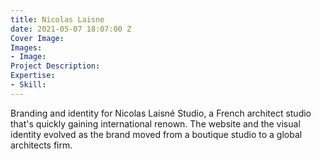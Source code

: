 ```yaml
---
title: Nicolas Laisne
date: 2021-05-07 18:07:00 Z
Cover Image: 
Images:
- Image: 
Project Description: 
Expertise:
- Skill: 
---
```


Branding and identity for Nicolas Laisné Studio, a French architect studio that's quickly gaining international renown. The website and the visual identity evolved as the brand moved from a boutique studio to a global architects firm. 
